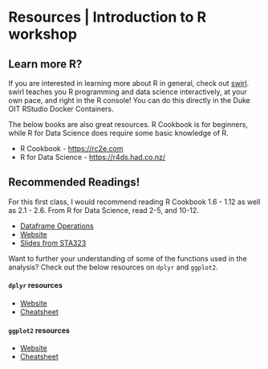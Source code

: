 
#  Resources | Introduction to R workshop


<!-- badges: start -->
<!-- badges: end -->

## Learn more R?

If you are interested in learning more about R in general, check out
[swirl](https://swirlstats.com). swirl teaches you R programming and data
science interactively, at your own pace, and right in the R console! You
can do this directly in the Duke OIT RStudio Docker Containers.

The below books are also great resources. R Cookbook is for beginners, while
R for Data Science does require some basic knowledge of R.

- R Cookbook - https://rc2e.com
- R for Data Science - https://r4ds.had.co.nz/

## Recommended Readings! 

For this first class, I would recommend reading R Cookbook 1.6 - 1.12 as well as
2.1 - 2.6. From R for Data Science, read 2-5, and 10-12. 

- [Dataframe Operations](https://www.geeksforgeeks.org/dataframe-operations-in-r/?ref=lbp)
- [Website](https://cengel.github.io/R-intro/)
- [Slides from STA323](https://sta323-sp22.github.io/slides/Lec02.pdf)

Want to further your understanding of some of the functions used in the
analysis? Check out the below resources on `dplyr` and `ggplot2`.


#### `dplyr` resources

- [Website](https://dplyr.tidyverse.org)
- [Cheatsheet](https://www.rstudio.com/wp-content/uploads/2015/02/data-wrangling-cheatsheet.pdf)

#### `ggplot2` resources

- [Website](https://ggplot2.tidyverse.org)
- [Cheatsheet](https://github.com/rstudio/cheatsheets/raw/master/data-visualization-2.1.pdf)


